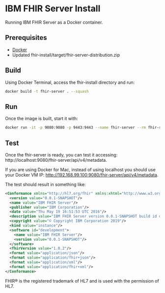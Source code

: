 # IBM FHIR Server Install

Running IBM FHIR Server as a Docker container.

## Prerequisites

- [Docker]
- Updated fhir-install/target/fhir-server-distribution.zip

## Build

Using Docker Terminal, access the fhir-install directory and run:

```sh
docker build -t fhir-server . --squash
```
## Run
 
Once the image is built, start it with:

```sh
docker run -it -p 9080:9080 -p 9443:9443 --name fhir-server --rm fhir-server
```

## Test

Once the fhir-server is ready, you can test it accessing: http://localhost:9080/fhir-server/api/v4/metadata.

If you are using Docker for Mac, instead of using localhost you should use your Docker VM IP: http://192.168.99.100:9080/fhir-server/api/v4/metadata.

The test should result in something like:

```xml
<Conformance xmlns="http://hl7.org/fhir" xmlns:xhtml="http://www.w3.org/1999/xhtml">
  <version value="0.0.1-SNAPSHOT"/>
  <name value="IBM FHIR Server"/>
  <publisher value="IBM Corporation"/>
  <date value="Thu May 19 16:51:53 UTC 2016"/>
  <description value="IBM FHIR Server version 0.0.1-SNAPSHOT build id development"/>
  <copyright value="© Copyright IBM Corporation 2019"/>
  <kind value="instance"/>
  <software id="development">
    <name value="IBM FHIR Server"/>
    <version value="0.0.1-SNAPSHOT"/>
  </software>
  <fhirVersion value="1.0.2"/>
  <format value="application/json"/>
  <format value="application/fhir+json"/>
  <format value="application/xml"/>
  <format value="application/fhir+xml"/>
</Conformance>
```

FHIR® is the registered trademark of HL7 and is used with the permission of HL7.

[Docker]: <http://docker.com>
